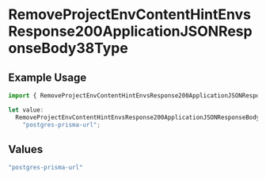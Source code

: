 # RemoveProjectEnvContentHintEnvsResponse200ApplicationJSONResponseBody38Type

## Example Usage

```typescript
import { RemoveProjectEnvContentHintEnvsResponse200ApplicationJSONResponseBody38Type } from "@simplesagar/vercel/models/removeprojectenvop.js";

let value:
  RemoveProjectEnvContentHintEnvsResponse200ApplicationJSONResponseBody38Type =
    "postgres-prisma-url";
```

## Values

```typescript
"postgres-prisma-url"
```